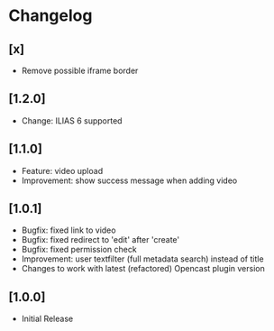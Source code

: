 # Changelog

## [x]
- Remove possible iframe border

## [1.2.0]
- Change: ILIAS 6 supported

## [1.1.0]
- Feature: video upload
- Improvement: show success message when adding video

## [1.0.1]
- Bugfix: fixed link to video
- Bugfix: fixed redirect to 'edit' after 'create'
- Bugfix: fixed permission check
- Improvement: user textfilter (full metadata search) instead of title
- Changes to work with latest (refactored) Opencast plugin version

## [1.0.0]
- Initial Release
